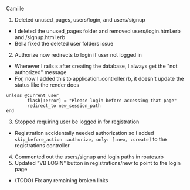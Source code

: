 Camille 

1. Deleted unused_pages, users/login, and users/signup
- I deleted the unused_pages folder and removed users/login.html.erb and /signup.html.erb
- Bella fixed the deleted user folders issue

2. Authorize now redirects to login if user not logged in
- Whenever I rails s after creating the database, I always get the "not authorized" message
- For, now I added this to application_controller.rb, it doesn't update the status like the render does 
```ruby: 
unless @current_user
        flash[:error] = "Please login before accessing that page"
        redirect_to new_session_path
end 
```
 
3. Stopped requiring user be logged in for registration
- Registration accidentally needed authorization so I added ```skip_before_action :authorize, only: [:new, :create]``` to the registrations controller

4. Commented out the users/signup and login paths in routes.rb 
5. Updated "VB LOGIN" button in registrations/new to point to the login page
- (TODO) Fix any remaining broken links 
